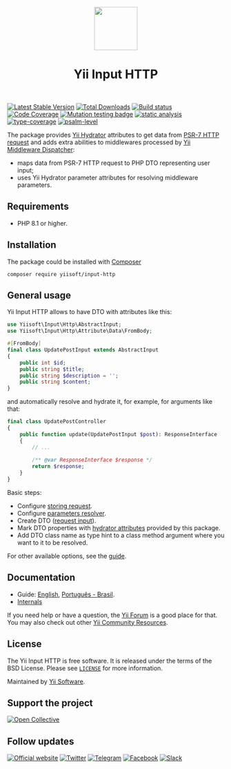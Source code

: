 <p align="center">
    <a href="https://github.com/yiisoft" target="_blank">
        <img src="https://yiisoft.github.io/docs/images/yii_logo.svg" height="100px">
    </a>
    <h1 align="center">Yii Input HTTP</h1>
    <br>
</p>

[![Latest Stable Version](https://poser.pugx.org/yiisoft/input-http/v/stable.png)](https://packagist.org/packages/yiisoft/input-http)
[![Total Downloads](https://poser.pugx.org/yiisoft/input-http/downloads.png)](https://packagist.org/packages/yiisoft/input-http)
[![Build status](https://github.com/yiisoft/input-http/workflows/build/badge.svg)](https://github.com/yiisoft/input-http/actions?query=workflow%3Abuild)
[![Code Coverage](https://codecov.io/gh/yiisoft/input-http/branch/master/graph/badge.svg)](https://codecov.io/gh/yiisoft/input-http)
[![Mutation testing badge](https://img.shields.io/endpoint?style=flat&url=https%3A%2F%2Fbadge-api.stryker-mutator.io%2Fgithub.com%2Fyiisoft%2Finput-http%2Fmaster)](https://dashboard.stryker-mutator.io/reports/github.com/yiisoft/input-http/master)
[![static analysis](https://github.com/yiisoft/input-http/workflows/static%20analysis/badge.svg)](https://github.com/yiisoft/input-http/actions?query=workflow%3A%22static+analysis%22)
[![type-coverage](https://shepherd.dev/github/yiisoft/input-http/coverage.svg)](https://shepherd.dev/github/yiisoft/input-http)
[![psalm-level](https://shepherd.dev/github/yiisoft/input-http/level.svg)](https://shepherd.dev/github/yiisoft/input-http)

The package provides [Yii Hydrator](https://github.com/yiisoft/hydrator) attributes
to get data from [PSR-7 HTTP request](https://www.php-fig.org/psr/psr-7/) and adds extra abilities to middlewares
processed by [Yii Middleware Dispatcher](https://github.com/yiisoft/middleware-dispatcher):

- maps data from PSR-7 HTTP request to PHP DTO representing user input;
- uses Yii Hydrator parameter attributes for resolving middleware parameters.

## Requirements

- PHP 8.1 or higher.

## Installation

The package could be installed with [Composer](https://getcomposer.org)

```shell
composer require yiisoft/input-http
```

## General usage

Yii Input HTTP allows to have DTO with attributes like this:

```php
use Yiisoft\Input\Http\AbstractInput;
use Yiisoft\Input\Http\Attribute\Data\FromBody;

#[FromBody]
final class UpdatePostInput extends AbstractInput
{
    public int $id;
    public string $title;
    public string $description = '';
    public string $content;
}
```

and automatically resolve and hydrate it, for example, for arguments like that:

```php
final class UpdatePostController
{
    public function update(UpdatePostInput $post): ResponseInterface
    {
        // ...
        
        /** @var ResponseInterface $response */
        return $response;
    }
}
```

Basic steps:

- Configure [storing request](https://github.com/yiisoft/request-provider?tab=readme-ov-file#general-usage).
- Configure [parameters resolver](docs/guide/en/parameters-resolvers.md).
- Create DTO ([request input](docs/guide/en/request-input.md)).
- Mark DTO properties with [hydrator attributes](docs/guide/en/hydrator-attributes.md) provided by this package.
- Add DTO class name as type hint to a class method argument where you want to it to be resolved.

For other available options, see the [guide](docs/guide/en).

## Documentation

- Guide: [English](docs/guide/en/README.md), [Português - Brasil](docs/guide/pt-BR/README.md).
- [Internals](docs/internals.md)

If you need help or have a question, the [Yii Forum](https://forum.yiiframework.com/c/yii-3-0/63) is a good place 
for that. You may also check out other [Yii Community Resources](https://www.yiiframework.com/community).

## License

The Yii Input HTTP is free software. It is released under the terms of the BSD License.
Please see [`LICENSE`](./LICENSE.md) for more information.

Maintained by [Yii Software](https://www.yiiframework.com/).

## Support the project

[![Open Collective](https://img.shields.io/badge/Open%20Collective-sponsor-7eadf1?logo=open%20collective&logoColor=7eadf1&labelColor=555555)](https://opencollective.com/yiisoft)

## Follow updates

[![Official website](https://img.shields.io/badge/Powered_by-Yii_Framework-green.svg?style=flat)](https://www.yiiframework.com/)
[![Twitter](https://img.shields.io/badge/twitter-follow-1DA1F2?logo=twitter&logoColor=1DA1F2&labelColor=555555?style=flat)](https://twitter.com/yiiframework)
[![Telegram](https://img.shields.io/badge/telegram-join-1DA1F2?style=flat&logo=telegram)](https://t.me/yii3en)
[![Facebook](https://img.shields.io/badge/facebook-join-1DA1F2?style=flat&logo=facebook&logoColor=ffffff)](https://www.facebook.com/groups/yiitalk)
[![Slack](https://img.shields.io/badge/slack-join-1DA1F2?style=flat&logo=slack)](https://yiiframework.com/go/slack)
